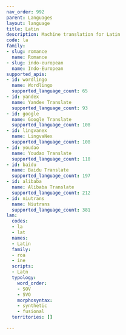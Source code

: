```yaml
---
nav_order: 992
parent: Languages
layout: language
title: Latin
description: Machine translation for Latin
code: la
family:
- slug: romance
  name: Romance
- slug: indo-european
  name: Indo-European
supported_apis:
- id: wordlingo
  name: Wordlingo
  supported_language_count: 65
- id: yandex
  name: Yandex Translate
  supported_language_count: 93
- id: google
  name: Google Translate
  supported_language_count: 108
- id: lingvanex
  name: LingvaNex
  supported_language_count: 108
- id: youdao
  name: Youdao Translate
  supported_language_count: 110
- id: baidu
  name: Baidu Translate
  supported_language_count: 197
- id: alibaba
  name: Alibaba Translate
  supported_language_count: 212
- id: niutrans
  name: Niutrans
  supported_language_count: 381
lan:
  codes:
  - la
  - lat
  names:
  - Latin
  family:
  - roa
  - ine
  scripts:
  - Latn
  typology:
    word_order:
    - SOV
    - SVO
    morphosyntax:
    - synthetic
    - fusional
  territories: []

---
```


